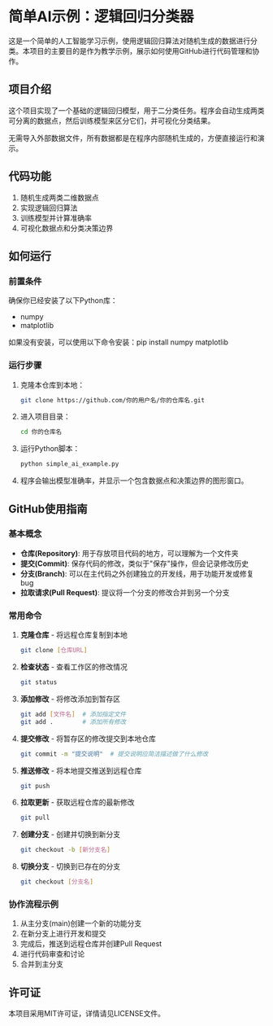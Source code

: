 # 简单AI示例：逻辑回归分类器

这是一个简单的人工智能学习示例，使用逻辑回归算法对随机生成的数据进行分类。本项目的主要目的是作为教学示例，展示如何使用GitHub进行代码管理和协作。

## 项目介绍

这个项目实现了一个基础的逻辑回归模型，用于二分类任务。程序会自动生成两类可分离的数据点，然后训练模型来区分它们，并可视化分类结果。

无需导入外部数据文件，所有数据都是在程序内部随机生成的，方便直接运行和演示。

## 代码功能

1. 随机生成两类二维数据点
2. 实现逻辑回归算法
3. 训练模型并计算准确率
4. 可视化数据点和分类决策边界

## 如何运行

### 前置条件

确保你已经安装了以下Python库：
- numpy
- matplotlib

如果没有安装，可以使用以下命令安装：pip install numpy matplotlib
### 运行步骤

1. 克隆本仓库到本地：
   ```bash
   git clone https://github.com/你的用户名/你的仓库名.git
   ```

2. 进入项目目录：
   ```bash
   cd 你的仓库名
   ```

3. 运行Python脚本：
   ```bash
   python simple_ai_example.py
   ```

4. 程序会输出模型准确率，并显示一个包含数据点和决策边界的图形窗口。

## GitHub使用指南

### 基本概念

- **仓库(Repository)**: 用于存放项目代码的地方，可以理解为一个文件夹
- **提交(Commit)**: 保存代码的修改，类似于"保存"操作，但会记录修改历史
- **分支(Branch)**: 可以在主代码之外创建独立的开发线，用于功能开发或修复bug
- **拉取请求(Pull Request)**: 提议将一个分支的修改合并到另一个分支

### 常用命令

1. **克隆仓库** - 将远程仓库复制到本地
   ```bash
   git clone [仓库URL]
   ```

2. **检查状态** - 查看工作区的修改情况
   ```bash
   git status
   ```

3. **添加修改** - 将修改添加到暂存区
   ```bash
   git add [文件名]  # 添加指定文件
   git add .        # 添加所有修改
   ```

4. **提交修改** - 将暂存区的修改提交到本地仓库
   ```bash
   git commit -m "提交说明"  # 提交说明应简洁描述做了什么修改
   ```

5. **推送修改** - 将本地提交推送到远程仓库
   ```bash
   git push
   ```

6. **拉取更新** - 获取远程仓库的最新修改
   ```bash
   git pull
   ```

7. **创建分支** - 创建并切换到新分支
   ```bash
   git checkout -b [新分支名]
   ```

8. **切换分支** - 切换到已存在的分支
   ```bash
   git checkout [分支名]
   ```

### 协作流程示例

1. 从主分支(main)创建一个新的功能分支
2. 在新分支上进行开发和提交
3. 完成后，推送到远程仓库并创建Pull Request
4. 进行代码审查和讨论
5. 合并到主分支

## 许可证

本项目采用MIT许可证，详情请见LICENSE文件。
